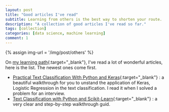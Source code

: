 ```yaml
---
layout: post
title: "Good articles I've read"
subtitle: Learning from others is the best way to shorten your route.
description: "A collection of good articles I've read so far."
tags: [collection]
categories: [data science, machine learning]
comment: 1
---
```


{% assign img-url = '/img/post/others' %}

On [my learning path]({{site.url}}{{site.baseurl}}/my-learning-log){:target="_blank"}, I've read a lot of wonderful articles, here is the list. The newest ones come first.

- [Practical Text Classification With Python and Keras](https://realpython.com/python-keras-text-classification/){:target="_blank"} : a beautiful walkthrough for you to unstand the application of Keras, Logistic Regression in the text classification. I read it when I solved a problem for an interview.
- [Text Classification with Python and Scikit-Learn](https://stackabuse.com/text-classification-with-python-and-scikit-learn/){:target="_blank"} : a very clear and step-by-step walkthrough guid.